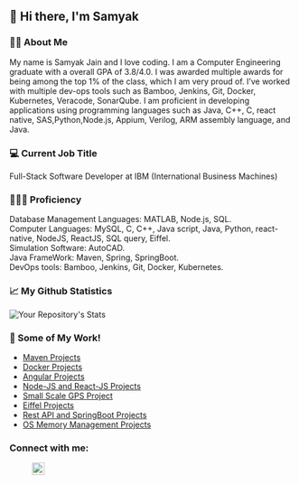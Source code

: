 ## 👋 Hi there, I'm Samyak
### 👦🏽 About Me
My name is Samyak Jain and I love coding. I am a Computer Engineering graduate with a overall GPA of 3.8/4.0. I was awarded multiple awards for being among the top 1% of the class, which I am very proud of. I’ve worked with multiple dev-ops tools such as Bamboo, Jenkins, Git, Docker, Kubernetes, Veracode, SonarQube. I am proficient in developing applications using programming languages such as Java, C++, C, react native, SAS,Python,Node.js, Appium, Verilog, ARM assembly language, and Java.
### 💻 Current Job Title
Full-Stack Software Developer at IBM (International Business Machines)
### 🧑🏽‍💻 Proficiency
Database Management Languages: MATLAB, Node.js, SQL.\
Computer Languages: MySQL, C, C++, Java script, Java, Python, react-native, NodeJS, ReactJS, SQL query, Eiffel.\
Simulation Software: AutoCAD.\
Java FrameWork: Maven, Spring, SpringBoot.\
DevOps tools: Bamboo, Jenkins, Git, Docker, Kubernetes.

### 📈 My Github Statistics
![Your Repository's Stats](https://github-readme-stats.vercel.app/api?username=samyakjain5559&show_icons=true)

### 📕 Some of My Work!
<!-- PROJECTS:START -->
- [Maven Projects](https://github.com/samyakjain5559/Maven_Projects)          
- [Docker Projects](https://github.com/samyakjain5559/Docker_Projects)
- [Angular Projects](https://github.com/samyakjain5559/Angular_Projects)          
- [Node-JS and React-JS Projects](https://github.com/samyakjain5559/nodeJS_reactJS_mysql_tweeter)
- [Small Scale GPS Project](https://github.com/samyakjain5559/Small-Scale-GPS-C-Python-project)         
- [Eiffel Projects](https://github.com/samyakjain5559/Eiffel-Projects)
- [Rest API and SpringBoot Projects](https://github.com/samyakjain5559/Rest_Database_Springboot_Project)          
- [OS Memory Management Projects](https://github.com/samyakjain5559/OS_Memory_Management)
<!-- PROJECTS:END -->

### Connect with me:

> [<img align="left" alt="codeSTACKr | LinkedIn" width="22px" src="https://cdn.jsdelivr.net/npm/simple-icons@v3/icons/linkedin.svg" />][linkedin]

[linkedin]: https://www.linkedin.com/in/samyak-jain/
